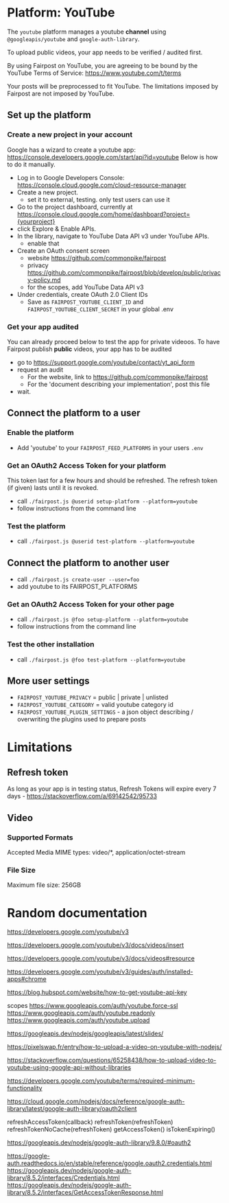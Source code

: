 # Platform: YouTube

The `youtube` platform manages a youtube **channel** 
using `@googleapis/youtube` and `google-auth-library`.

To upload public videos, your app needs to be verified / audited first.

By using Fairpost on YouTube, you are agreeing to be bound by 
the YouTube Terms of Service: https://www.youtube.com/t/terms

Your posts will be preprocessed to fit YouTube. The limitations 
imposed by Fairpost are not imposed by YouTube. 


## Set up the platform


### Create a new project in your account

Google has a wizard to create a youtube app: https://console.developers.google.com/start/api?id=youtube
Below is how to do it manually.

 - Log in to Google Developers Console: https://console.cloud.google.com/cloud-resource-manager
 - Create a new project.
   - set it to external, testing. only test users can use it
 - Go to the project dashboard, currently at https://console.cloud.google.com/home/dashboard?project={yourproject}
 - click Explore & Enable APIs.
 - In the library, navigate to YouTube Data API v3 under YouTube APIs.
   - enable that
 - Create an OAuth consent screen
   - website https://github.com/commonpike/fairpost
   - privacy https://github.com/commonpike/fairpost/blob/develop/public/privacy-policy.md
   - for the scopes, add YouTube Data API v3
 - Under credentials, create OAuth 2.0 Client IDs
   - Save as `FAIRPOST_YOUTUBE_CLIENT_ID` and `FAIRPOST_YOUTUBE_CLIENT_SECRET` in your global .env

### Get your app audited

You can already proceed below to test the app for private videoos.
To have Fairpost publish **public** videos, your app has to be audited

 - go to https://support.google.com/youtube/contact/yt_api_form
 - request an audit 
   - For the website, link to https://github.com/commonpike/fairpost
   - For the 'document describing your implementation', post this file
 - wait.

## Connect the platform to a user

### Enable the platform
 - Add 'youtube' to your `FAIRPOST_FEED_PLATFORMS` in your users `.env`

### Get an OAuth2 Access Token for your platform

This token last for a few hours and should be refreshed.
The refresh token (if given) lasts until it is revoked.

 - call `./fairpost.js @userid setup-platform --platform=youtube`
 - follow instructions from the command line

### Test the platform
 - call `./fairpost.js @userid test-platform --platform=youtube`



## Connect the platform to another user

- call `./fairpost.js create-user --user=foo` 
- add youtube to its FAIRPOST_PLATFORMS

### Get an OAuth2 Access Token for your other page

 - call `./fairpost.js @foo setup-platform --platform=youtube`
 - follow instructions from the command line

### Test the other installation
 - call `./fairpost.js @foo test-platform --platform=youtube`

## More user settings 

- `FAIRPOST_YOUTUBE_PRIVACY` = public | private | unlisted
- `FAIRPOST_YOUTUBE_CATEGORY` = valid youtube category id
- `FAIRPOST_YOUTUBE_PLUGIN_SETTINGS` - a json object describing / overwriting the plugins used to prepare posts

# Limitations 

## Refresh token

As long as your app is in testing status, Refresh Tokens will expire every
7 days - https://stackoverflow.com/a/69142542/95733

## Video 

### Supported Formats
Accepted Media MIME types: 
video/*, application/octet-stream

### File Size
Maximum file size: 256GB


# Random documentation

https://developers.google.com/youtube/v3

https://developers.google.com/youtube/v3/docs/videos/insert

https://developers.google.com/youtube/v3/docs/videos#resource

https://developers.google.com/youtube/v3/guides/auth/installed-apps#chrome

https://blog.hubspot.com/website/how-to-get-youtube-api-key

scopes
https://www.googleapis.com/auth/youtube.force-ssl	
https://www.googleapis.com/auth/youtube.readonly	
https://www.googleapis.com/auth/youtube.upload	

https://googleapis.dev/nodejs/googleapis/latest/slides/

https://pixelswap.fr/entry/how-to-upload-a-video-on-youtube-with-nodejs/

https://stackoverflow.com/questions/65258438/how-to-upload-video-to-youtube-using-google-api-without-libraries

https://developers.google.com/youtube/terms/required-minimum-functionality


https://cloud.google.com/nodejs/docs/reference/google-auth-library/latest/google-auth-library/oauth2client

refreshAccessToken(callback)
refreshToken(refreshToken)
refreshTokenNoCache(refreshToken)
getAccessToken()
isTokenExpiring()


https://googleapis.dev/nodejs/google-auth-library/9.8.0/#oauth2

https://google-auth.readthedocs.io/en/stable/reference/google.oauth2.credentials.html
https://googleapis.dev/nodejs/google-auth-library/8.5.2/interfaces/Credentials.html
https://googleapis.dev/nodejs/google-auth-library/8.5.2/interfaces/GetAccessTokenResponse.html